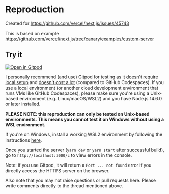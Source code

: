 # Reproduction

Created for https://github.com/vercel/next.js/issues/45743

This is based on example https://github.com/vercel/next.js/tree/canary/examples/custom-server

## Try it

[![Open in Gitpod](https://gitpod.io/button/open-in-gitpod.svg)](https://gitpod.io/#https://github.com/seyoon20087/next-proxy-self-signed-certificate-error-reproduction)

I personally recommend (and use) Gitpod for testing as it [doesn't require local setup](https://www.gitpod.io/vs/local-development#:~:text=is%20a%20browser.-,Faster%20onboarding,-Ready%20to%20code) and [doesn't cost a lot](https://www.gitpod.io/vs/github-codespaces#:~:text=Gitpod%20provisions%20secure%20containers%20and%20achieves%20best%2Din%2Dclass%20resource%2Defficiency%20with%20scalable%20workspaces%20running%20on%20shared%20high%2Dpowered%20cloud%20servers) (compared to GitHub Codespaces). If you use a local environment (or another cloud development environment that runs VMs like GitHub Codespaces), please make sure you're using a Unix-based environment (e.g. Linux/macOS/WSL2) and you have Node.js 14.6.0 or later installed.

**PLEASE NOTE: this reproduction can only be tested on Unix-based environments. This means you cannot test it on Windows without using a WSL environment.**

If you're on Windows, install a working WSL2 environment by following the instructions [here](https://learn.microsoft.com/en-us/windows/wsl/install).

Once you started the server (`yarn dev` or `yarn start` after successful build), go to `http://localhost:3000/c` to view errors in the console.

Note: if you use Gitpod, it will return a `Port ... not found` error if you directly access the HTTPS server on the browser.

Also note that you may not raise questions or pull requests here. Please write comments directly to the thread mentioned above.
